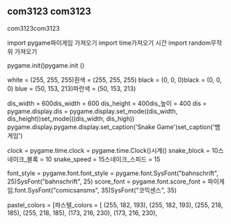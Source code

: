 ## com3123 com3123
com3123com3123

import pygame파이게임 가져오기
import time가져오기 시간
import random무작위 가져오기

pygame.init()pygame.init ()

white = (255, 255, 255)흰색 = (255, 255, 255)
black = (0, 0, 0)black = (0, 0, 0)
blue = (50, 153, 213)파란색 = (50, 153, 213)

dis_width = 600dis_width = 600
dis_height = 400dis_높이 = 400
dis = pygame.display.dis = pygame.display.set_mode((dis_width, dis_height))set_mode(((dis_width, dis_high))
pygame.display.pygame.display.set_caption('Snake Game')set_caption('뱀 게임')

clock = pygame.time.clock = pygame.time.Clock()시계()
snake_block = 10스네이크_블록 = 10
snake_speed = 15스네이크_스피드 = 15

font_style = pygame.font.font_style = pygame.font.SysFont("bahnschrift", 25)SysFont("bahnschrift", 25)
score_font = pygame.font.score_font = 파이게임.font.SysFont("comicsansms", 35)SysFont("코믹센스", 35)

pastel_colors = [파스텔_colors = [
    (255, 182, 193),    (255, 182, 193),
    (255, 218, 185),    (255, 218, 185),
    (173, 216, 230),    (173, 216, 230),
